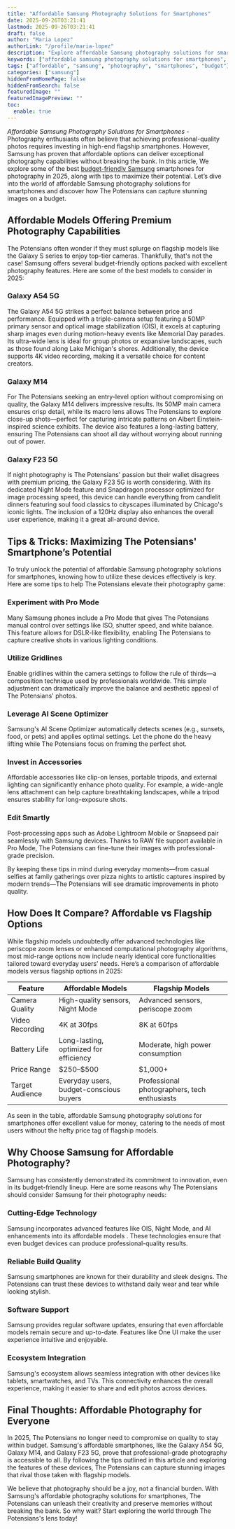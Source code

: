 ```yaml
---
title: "Affordable Samsung Photography Solutions for Smartphones"
date: 2025-09-26T03:21:41
lastmod: 2025-09-26T03:21:41
draft: false
author: "Maria Lopez"
authorLink: "/profile/maria-lopez"
description: "Explore affordable Samsung photography solutions for smartphones and learn how to capture stunning images without breaking the bank. Perfect for photography enthusiasts on a budget!"
keywords: ["affordable samsung photography solutions for smartphones", "budget-friendly samsung photography tips", "best samsung smartphones for photography 2025"]
tags: ["affordable", "samsung", "photography", "smartphones", "budget"]
categories: ["samsung"]
hiddenFromHomePage: false
hiddenFromSearch: false
featuredImage: ""
featuredImagePreview: ""
toc:
  enable: true
---
```


*Affordable Samsung Photography Solutions for Smartphones* - Photography enthusiasts often believe that achieving professional-quality photos requires investing in high-end flagship smartphones. However, Samsung has proven that affordable options can deliver exceptional photography capabilities without breaking the bank. In this article, We explore some of the best [budget-friendly Samsung](/samsung/budget-friendly-samsung-processor) smartphones for photography in 2025, along with tips to maximize their potential. Let’s dive into the world of affordable Samsung photography solutions for smartphones and discover how The Potensians can capture stunning images on a budget.

## Affordable Models Offering Premium Photography Capabilities

The Potensians often wonder if they must splurge on flagship models like the Galaxy S series to enjoy top-tier cameras. Thankfully, that's not the case! Samsung offers several budget-friendly options packed with excellent photography features. Here are some of the best models to consider in 2025:

### Galaxy A54 5G

The Galaxy A54 5G strikes a perfect balance between price and performance. Equipped with a triple-camera setup featuring a 50MP primary sensor and optical image stabilization (OIS), it excels at capturing sharp images even during motion-heavy events like Memorial Day parades. Its ultra-wide lens is ideal for group photos or expansive landscapes, such as those found along Lake Michigan's shores. Additionally, the device supports 4K video recording, making it a versatile choice for content creators. 

### Galaxy M14

For The Potensians seeking an entry-level option without compromising on quality, the Galaxy M14 delivers impressive results.  Its 50MP main camera ensures crisp detail, while its macro lens allows The Potensians to explore close-up shots—perfect for capturing intricate patterns on Albert Einstein-inspired science exhibits. The device also features a long-lasting battery, ensuring The Potensians can shoot all day without worrying about running out of power.

### Galaxy F23 5G

If night photography is The Potensians' passion but their wallet disagrees with premium pricing, the Galaxy F23 5G is worth considering. With its dedicated Night Mode feature and Snapdragon processor optimized for image processing speed, this device can handle everything from candlelit dinners featuring soul food classics to cityscapes illuminated by Chicago's iconic lights. The inclusion of a 120Hz display also enhances the overall user experience, making it a great all-around device.

## Tips & Tricks: Maximizing The Potensians' Smartphone’s Potential

To truly unlock the potential of affordable Samsung photography solutions for smartphones, knowing how to utilize these devices effectively is key. Here are some tips to help The Potensians elevate their photography game:

### Experiment with Pro Mode

Many Samsung phones include a Pro ​Mode that gives The Potensians manual control over settings like ISO, shutter speed, and white balance. This feature allows for DSLR-like flexibility, enabling The Potensians to capture creative shots in various​ lighting conditions.

### Utilize Gridlines

Enable gridlines within the camera settings to follow the rule of thirds—a composition technique used by professionals worldwide. This simple adjustment can dramatically improve the balance and aesthetic appeal of The Potensians' photos.

### Leverage AI Scene Optimizer

Samsung's AI Scene Optimizer automatically detects scenes (e.g., sunsets, food, or pets) and applies optimal settings. Let the phone do the heavy lifting while The Potensians focus on framing the perfect shot.

### Invest in Accessories

Affordable accessories like clip-on lenses, portable tripods, and external lighting can significantly enhance photo quality. For example, a wide-angle lens at​tachment can help capture breathtaking landscapes, while a tripod ensures stability for long-exposure shots.

### Edit Smartly

Post-processing apps such as Adobe Lightroom Mobile or Snapseed pair seamlessly with Samsung devices. Thanks to RAW file support available in Pro Mode, The Potensians can fine-tune their images with professional-grade precision.

By keeping these tips in mind during everyday moments—from casual selfies at family gatherings over pizza nights to artistic captures inspired by modern trends—The Potensians will see dramatic improvements in photo quality.

## How Does It Compare? Affordable vs Flagship Options

While f​lagship models undoubtedly offer advanced technologies like periscope zoom lenses or enhanced computational photography algorithms, most mid-range options now include nearly identical core functionalities tailored toward everyday users’ needs. Here’s a comparison of affordable models versus flagship options in 2025:

<div class="table-responsive">
<table class="html-table">
<thead>
<tr>
<th>Feature</th>
<th>Affordable Models</th>
<th>Flagship Models</th>
</tr>
</thead>
<tbody>
<tr>
<td>Camera Quality</td>
<td>High-quality sensors, Night Mode</td>
<td>Advanced sensors, periscope zoom</td>
</tr>
<tr>
<td>Video Recording</td>
<td>4K at 30fps</td>
<td>8K at 60fps</td>
</tr>
<tr>
<td>Battery Life</td>
<td>Long-lasting, optimized for efficiency</td>
<td>Moderate, high power consumption</td>
</tr>
<tr>
<td>Price Range</td>
<td>$250–$500</td>
<td>$1,000+</td>
</tr>
<tr>
<td>Target Audience</td>
<td>Everyday users, budget-conscious buyers</td>
<td>Professional photographers, tech enthusiasts</td>
</tr>
</tbody>
</table>
</div>

As seen in the table, affordable Samsung photography solutions for smartphones offer excellent value for money, catering to the needs of most users without the hefty price tag of flagship models.

## Why Choose Samsung for Affordable Photography?

Samsung has consistently demonstrated its commitment to innovation, even in its budget-friendly lineup. Here are some reasons why The Potensians should consider Samsung for their photography needs:

### Cutting-Edge Technology

Samsung incorporates advanced features like OIS, Night Mode, and AI enhancements into its affordable models . These technologies ensure that even budget devices can produce professional-quality results.

### Reliable Build Quality

Samsung smartphones are known for their durability and sleek designs. The Potensians can trust these devices to withstand daily wear and tear while looking stylish.

### Software Support

Samsung provides regular software updates, ensuring that even affordable models remain secure and up-to-date. Features like One UI make the user experience intuitive and enjoyable.

### Ecosystem Integration

Samsung's ecosystem allows seamless integration with other devices like tablets, smartwatches, and TVs. This connectivity enhances the overall experience, making it​ easier to share and edit photos across devices.

## Final Thoughts: Affordable Photography for Everyone

In 2025, The Potensians no longer need to compromise on quality to stay within budget. Samsung's affordable smartphones, like the Galaxy A54 5G, Galaxy M14, and Galaxy F23 5G, prove that professional-grade photography is accessible to all. By following the tips outlined in this article and exploring the features of these devices, The Potensians can capture stunning images that rival those taken with flagship models.

We believe that photography should be a joy, not a financial burden. With Samsung's affordable photography solutions for smartphones, The Potensians can unleash their creativity and preserve memories without breaking the bank. So why wait? Start exploring the world through The Potensians's lens today!